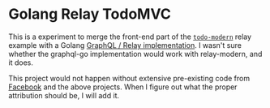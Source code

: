 # Golang Relay TodoMVC

This is a experiment to merge the front-end part of the [`todo-modern`](https://github.com/relayjs/relay-examples/tree/master/todo-modern) relay example with a Golang [GraphQL / Relay implementation](https://github.com/graphql-go/relay).  I wasn't sure whether the graphql-go implementation would work with relay-modern, and it does.

This project would not happen without extensive pre-existing code from [Facebook](https://facebook.github.io/relay/) and the above projects.  When I figure out what the proper attribution should be, I will add it.
